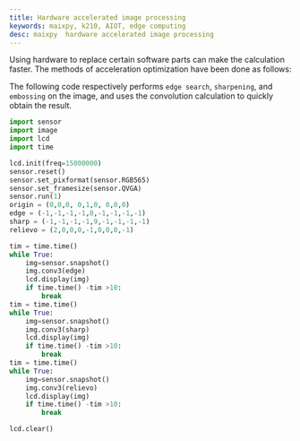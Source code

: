 ```yaml
---
title: Hardware accelerated image processing
keywords: maixpy, k210, AIOT, edge computing
desc: maixpy  hardware accelerated image processing
---
```



Using hardware to replace certain software parts can make the calculation faster. The methods of acceleration optimization have been done as follows:

The following code respectively performs `edge search`, `sharpening`, and `embossing` on the image, and uses the convolution calculation to quickly obtain the result.

```python
import sensor
import image
import lcd
import time

lcd.init(freq=15000000)
sensor.reset()
sensor.set_pixformat(sensor.RGB565)
sensor.set_framesize(sensor.QVGA)
sensor.run(1)
origin = (0,0,0, 0,1,0, 0,0,0)
edge = (-1,-1,-1,-1,8,-1,-1,-1,-1)
sharp = (-1,-1,-1,-1,9,-1,-1,-1,-1)
relievo = (2,0,0,0,-1,0,0,0,-1)

tim = time.time()
while True:
    img=sensor.snapshot()
    img.conv3(edge)
    lcd.display(img)
    if time.time() -tim >10:
        break
tim = time.time()
while True:
    img=sensor.snapshot()
    img.conv3(sharp)
    lcd.display(img)
    if time.time() -tim >10:
        break
tim = time.time()
while True:
    img=sensor.snapshot()
    img.conv3(relievo)
    lcd.display(img)
    if time.time() -tim >10:
        break

lcd.clear()
```
